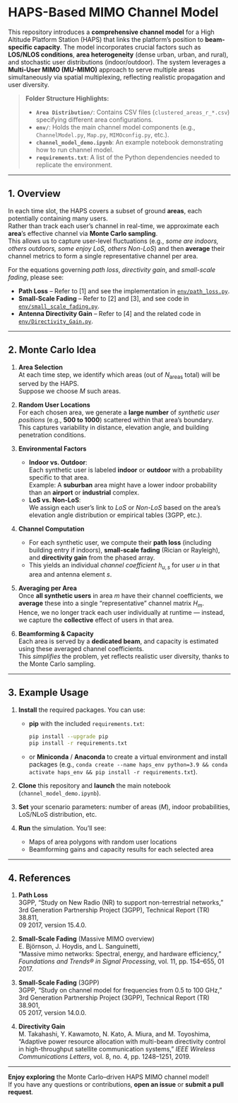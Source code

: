 # **HAPS-Based MIMO Channel Model**

This repository introduces a **comprehensive channel model** for a High Altitude Platform Station (HAPS) that links the platform’s position to **beam-specific capacity**. The model incorporates crucial factors such as **LOS/NLOS conditions**, **area heterogeneity** (dense urban, urban, and rural), and stochastic user distributions (indoor/outdoor). The system leverages a **Multi-User MIMO (MU-MIMO)** approach to serve multiple areas simultaneously via spatial multiplexing, reflecting realistic propagation and user diversity.

> **Folder Structure Highlights:**
> - **`Area Distribution/`**: Contains CSV files (`clustered_areas_r_*.csv`) specifying different area configurations.  
> - **`env/`**: Holds the main channel model components (e.g., `ChannelModel.py`, `Map.py`, `MIMOconfig.py`, etc.).  
> - **`channel_model_demo.ipynb`**: An example notebook demonstrating how to run channel model.  
> - **`requirements.txt`**: A list of the Python dependencies needed to replicate the environment.
---


## 1. **Overview**

In each time slot, the HAPS covers a subset of ground **areas**, each potentially containing many users.  
Rather than track each user’s channel in real-time, we approximate each **area**’s effective channel via **Monte Carlo sampling**.  
This allows us to capture user-level fluctuations (e.g., *some are indoors, others outdoors, some enjoy LoS, others Non-LoS*) and then **average** their channel metrics to form a single representative channel per area.

For the equations governing *path loss*, *directivity gain*, and *small-scale fading*, please see:

- **Path Loss** – Refer to [1] and see the implementation in [`env/path_loss.py`](env/path_loss.py).
- **Small-Scale Fading** – Refer to [2] and [3], and see code in [`env/small_scale_fading.py`](env/small_scale_fading.py).
- **Antenna Directivity Gain** – Refer to [4] and the related code in [`env/Directivity_Gain.py`](env/Directivity_Gain.py).

---

## 2. **Monte Carlo Idea**

1. **Area Selection**  
   At each time step, we identify which areas (out of $N_{\mathrm{areas}}$ total) will be served by the HAPS.  
   Suppose we choose $M$ such areas.

2. **Random User Locations**  
   For each chosen area, we generate a **large number** of *synthetic user positions* (e.g., **500 to 1000**) scattered within that area’s boundary.  
   This captures variability in distance, elevation angle, and building penetration conditions.

3. **Environmental Factors**  
   - **Indoor vs. Outdoor**:  
     Each synthetic user is labeled **indoor** or **outdoor** with a probability specific to that area.  
     Example: A **suburban** area might have a lower indoor probability than an **airport** or **industrial** complex.  
   - **LoS vs. Non-LoS**:  
     We assign each user’s link to *LoS* or *Non-LoS* based on the area’s elevation angle distribution or empirical tables (3GPP, etc.).

4. **Channel Computation**  
   - For each synthetic user, we compute their **path loss** (including building entry if indoors), **small-scale fading** (Rician or Rayleigh), and **directivity gain** from the phased array.  
   - This yields an individual *channel coefficient* $h_{u,s}$ for user $u$ in that area and antenna element $s$.

5. **Averaging per Area**  
   Once **all synthetic users** in area $m$ have their channel coefficients, we **average** these into a single “representative” channel matrix $H_m$.  
   Hence, we no longer track each user individually at runtime — instead, we capture the **collective** effect of users in that area.

6. **Beamforming & Capacity**  
   Each area is served by a **dedicated beam**, and capacity is estimated using these averaged channel coefficients.  
   This *simplifies* the problem, yet reflects realistic user diversity, thanks to the Monte Carlo sampling.


---


## 3. **Example Usage**

1. **Install** the required packages. You can use:
   - **pip** with the included `requirements.txt`:
     ```bash
     pip install --upgrade pip
     pip install -r requirements.txt
     ```
   - or **Miniconda** / **Anaconda** to create a virtual environment and install packages (e.g., `conda create --name haps_env python=3.9 && conda activate haps_env && pip install -r requirements.txt`).

2. **Clone** this repository and **launch** the main notebook (`channel_model_demo.ipynb`).

3. **Set** your scenario parameters: number of areas ($M$), indoor probabilities, LoS/NLoS distribution, etc.

4. **Run** the simulation. You’ll see:
   - Maps of area polygons with random user locations  
   - Beamforming gains and capacity results for each selected area


---


## 4. **References**

1. **Path Loss**  
   3GPP, “Study on New Radio (NR) to support non-terrestrial networks,”  
   3rd Generation Partnership Project (3GPP), Technical Report (TR) 38.811,  
   09 2017, version 15.4.0.

2. **Small-Scale Fading** (Massive MIMO overview)  
   E. Björnson, J. Hoydis, and L. Sanguinetti,  
   “Massive mimo networks: Spectral, energy, and hardware efficiency,”  
   *Foundations and Trends® in Signal Processing*, vol. 11, pp. 154–655, 01 2017.

3. **Small-Scale Fading** (3GPP)  
   3GPP, “Study on channel model for frequencies from 0.5 to 100 GHz,”  
   3rd Generation Partnership Project (3GPP), Technical Report (TR) 38.901,  
   05 2017, version 14.0.0.

4. **Directivity Gain**  
   M. Takahashi, Y. Kawamoto, N. Kato, A. Miura, and M. Toyoshima,  
   “Adaptive power resource allocation with multi-beam directivity control  
   in high-throughput satellite communication systems,” *IEEE Wireless  
   Communications Letters*, vol. 8, no. 4, pp. 1248–1251, 2019.
---

**Enjoy exploring** the Monte Carlo–driven HAPS MIMO channel model!  
If you have any questions or contributions, **open an issue** or **submit a pull request**.
